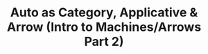 ---
title: Auto as Category, Applicative & Arrow (Intro to Machines/Arrows Part 2)
url: http://blog.jle.im/entry/auto-as-category-applicative-arrow-intro-to-machines
authors:
- Justin Le
type: article
tags:
- arrows
- FRP
doHaskell-type: blog post
dohaskell-year: 2014
---